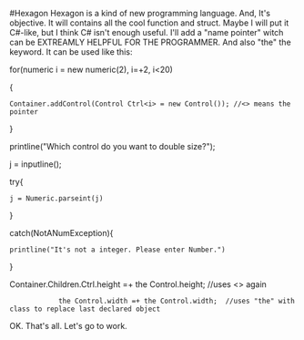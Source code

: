 #Hexagon
Hexagon is a kind of new programming language.
And, It's objective.
It will contains all the cool function and struct.
Maybe I will put it C#-like, but I think C# isn't enough useful.
I'll add a "name pointer" witch can be EXTREAMLY HELPFUL FOR THE PROGRAMMER.
And also "the" the keyword.
It can be used like this:

for(numeric i = new numeric(2), i=+2, i<20)

{

    Container.addControl(Control Ctrl<i> = new Control()); //<> means the pointer
    
}

printline("Which control do you want to double size?");

j = inputline();

try{

    j = Numeric.parseint(j)
    
}

catch(NotANumException){

    printline("It's not a integer. Please enter Number.")
    
}

Container.Children.Ctrl<j>.height =+ the Control.height; //uses <> again

                the Control.width =+ the Control.width;  //uses "the" with class to replace last declared object
                
OK. That's all. Let's go to work.
